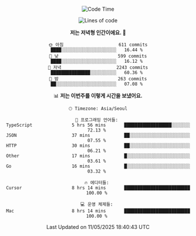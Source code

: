 <div align='center'>
 
<!--START_SECTION:waka-->
![Code Time](http://img.shields.io/badge/Code%20Time-4%2C337%20hrs%2044%20mins-blue)

![Lines of code](https://img.shields.io/badge/%EC%A0%80%EB%8A%94%20%EC%97%AC%ED%83%9C%EA%B9%8C%EC%A7%80%20-1.7%20million%20%EC%A4%84%EC%9D%98%20%EC%BD%94%EB%93%9C%EB%A5%BC%20%EC%9E%91%EC%84%B1%ED%96%88%EC%96%B4%EC%9A%94.-blue)

**저는 저녁형 인간이에요. 🦉** 

```text
🌞 아침                     611 commits         ████░░░░░░░░░░░░░░░░░░░░░   16.44 % 
🌆 낮　                     599 commits         ████░░░░░░░░░░░░░░░░░░░░░   16.12 % 
🌃 저녁                     2243 commits        ███████████████░░░░░░░░░░   60.36 % 
🌙 밤　                     263 commits         ██░░░░░░░░░░░░░░░░░░░░░░░   07.08 % 
```


📊 **저는 이번주를 이렇게 시간을 보냈어요.** 

```text
🕑︎ Timezone: Asia/Seoul

💬 프로그래밍 언어들: 
TypeScript               5 hrs 56 mins       ██████████████████░░░░░░░   72.13 % 
JSON                     37 mins             ██░░░░░░░░░░░░░░░░░░░░░░░   07.55 % 
HTTP                     30 mins             ██░░░░░░░░░░░░░░░░░░░░░░░   06.21 % 
Other                    17 mins             █░░░░░░░░░░░░░░░░░░░░░░░░   03.61 % 
Go                       16 mins             █░░░░░░░░░░░░░░░░░░░░░░░░   03.32 % 

🔥 에디터들: 
Cursor                   8 hrs 14 mins       █████████████████████████   100.00 % 

💻 운영 체제들: 
Mac                      8 hrs 14 mins       █████████████████████████   100.00 % 
```


 Last Updated on 11/05/2025 18:40:43 UTC
<!--END_SECTION:waka-->
 </div>
<!---
Emewjin/Emewjin is a ✨ special ✨ repository because its `README.md` (this file) appears on your GitHub profile.
You can click the Preview link to take a look at your changes.
--->
